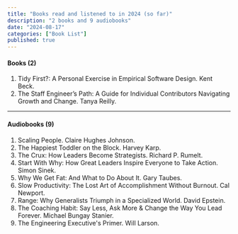 ```yaml
---
title: "Books read and listened to in 2024 (so far)"
description: "2 books and 9 audiobooks"
date: "2024-08-17"
categories: ["Book List"]
published: true
---
```


#### Books (2)

1. Tidy First?: A Personal Exercise in Empirical Software Design. Kent Beck.
2. The Staff Engineer’s Path: A Guide for Individual Contributors Navigating Growth and Change. Tanya Reilly.

---

#### Audiobooks (9)

1. Scaling People. Claire Hughes Johnson.
2. The Happiest Toddler on the Block. Harvey Karp.
3. The Crux: How Leaders Become Strategists. Richard P. Rumelt.
4. Start With Why: How Great Leaders Inspire Everyone to Take Action. Simon Sinek.
5. Why We Get Fat: And What to Do About It. Gary Taubes.
6. Slow Productivity: The Lost Art of Accomplishment Without Burnout. Cal Newport.
7. Range: Why Generalists Triumph in a Specialized World. David Epstein.
8. The Coaching Habit: Say Less, Ask More & Change the Way You Lead Forever. Michael Bungay Stanier.
9. The Engineering Executive's Primer. Will Larson.
